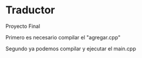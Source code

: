 # Traductor
Proyecto Final

Primero es necesario compilar el "agregar.cpp"

Segundo ya podemos compilar y ejecutar el main.cpp
